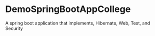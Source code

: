 # DemoSpringBootAppCollege
A spring boot application that implements, Hibernate, Web, Test, and Security 
